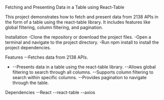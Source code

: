 Fetching and Presenting Data in a Table using React-Table

This project demonstrates how to fetch and present data from 2138 APIs in the form of a table using the react-table library. It includes features like global filtering, column filtering, and pagination.

Installation
    -Clone the repository or download the project files.
    -Open a terminal and navigate to the project directory.
    -Run npm install to install the project dependencies.


Features
  --Fetches data from 2138 APIs.
- --Presents data in a table using the react-table library.
  --Allows global filtering to search through all columns.
  --Supports column filtering to search within specific columns.
  --Provides pagination to navigate through the table.

Dependencies
  --React
  --react-table
  --axios